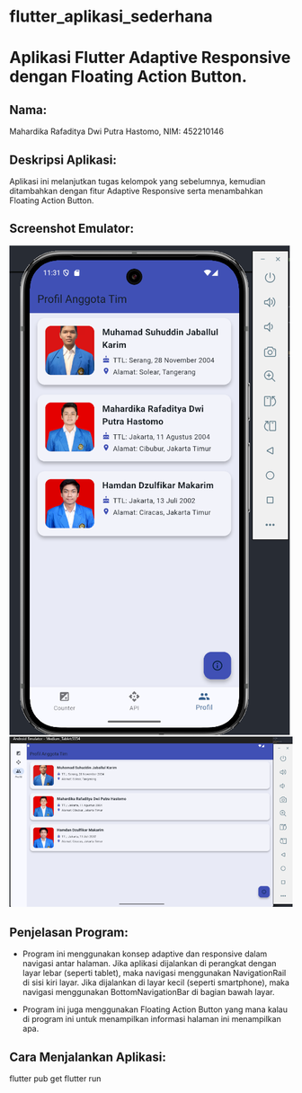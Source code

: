 # flutter_aplikasi_sederhana
# Aplikasi Flutter Adaptive Responsive dengan Floating Action Button.

## Nama:
Mahardika Rafaditya Dwi Putra Hastomo, NIM: 452210146

## Deskripsi Aplikasi:
Aplikasi ini melanjutkan tugas kelompok yang sebelumnya, kemudian ditambahkan dengan fitur Adaptive Responsive serta menambahkan Floating Action Button.

## Screenshot Emulator:
![HP](assets/images/hp.png)
![Tablet](assets/images/tablet.png)

## Penjelasan Program:
- Program ini menggunakan konsep adaptive dan responsive dalam navigasi antar halaman. 
  Jika aplikasi dijalankan di perangkat dengan layar lebar (seperti tablet), maka navigasi menggunakan NavigationRail di sisi kiri layar. 
  Jika dijalankan di layar kecil (seperti smartphone), maka navigasi menggunakan BottomNavigationBar di bagian bawah layar.
  
- Program ini juga menggunakan Floating Action Button yang mana kalau di program ini untuk menampilkan informasi halaman ini menampilkan apa.

## Cara Menjalankan Aplikasi:
flutter pub get flutter run
